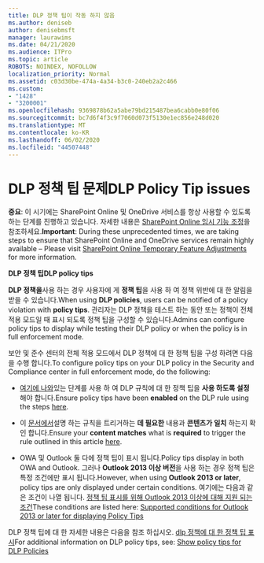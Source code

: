 ```yaml
---
title: DLP 정책 팁이 작동 하지 않음
ms.author: deniseb
author: denisebmsft
manager: laurawims
ms.date: 04/21/2020
ms.audience: ITPro
ms.topic: article
ROBOTS: NOINDEX, NOFOLLOW
localization_priority: Normal
ms.assetid: c03d30be-474a-4a34-b3c0-240eb2a2c466
ms.custom:
- "1428"
- "3200001"
ms.openlocfilehash: 9369878b62a5abe79bd215487bea6cabb0e80f06
ms.sourcegitcommit: bc7d6f4f3c9f7060d073f5130e1ec856e248d020
ms.translationtype: MT
ms.contentlocale: ko-KR
ms.lasthandoff: 06/02/2020
ms.locfileid: "44507448"
---
```

# <a name="dlp-policy-tip-issues"></a><span data-ttu-id="840f0-102">DLP 정책 팁 문제</span><span class="sxs-lookup"><span data-stu-id="840f0-102">DLP Policy Tip issues</span></span>

<span data-ttu-id="840f0-103">**중요**: 이 시기에는 SharePoint Online 및 OneDrive 서비스를 항상 사용할 수 있도록 하는 단계를 진행하고 있습니다. 자세한 내용은 [SharePoint Online 임시 기능 조정](https://aka.ms/ODSPAdjustments)을 참조하세요.</span><span class="sxs-lookup"><span data-stu-id="840f0-103">**Important**: During these unprecedented times, we are taking steps to ensure that SharePoint Online and OneDrive services remain highly available – Please visit [SharePoint Online Temporary Feature Adjustments](https://aka.ms/ODSPAdjustments) for more information.</span></span>

<span data-ttu-id="840f0-104">**DLP 정책 팁**</span><span class="sxs-lookup"><span data-stu-id="840f0-104">**DLP policy tips**</span></span>

<span data-ttu-id="840f0-105">**DLP 정책을**사용 하는 경우 사용자에 게 **정책 팁**을 사용 하 여 정책 위반에 대 한 알림을 받을 수 있습니다.</span><span class="sxs-lookup"><span data-stu-id="840f0-105">When using **DLP policies**, users can be notified of a policy violation with **policy tips**.</span></span> <span data-ttu-id="840f0-106">관리자는 DLP 정책을 테스트 하는 동안 또는 정책이 전체 적용 모드일 때 표시 되도록 정책 팁을 구성할 수 있습니다.</span><span class="sxs-lookup"><span data-stu-id="840f0-106">Admins can configure policy tips to display while testing their DLP policy or when the policy is in full enforcement mode.</span></span>
  
<span data-ttu-id="840f0-107">보안 및 준수 센터의 전체 적용 모드에서 DLP 정책에 대 한 정책 팁을 구성 하려면 다음을 수행 합니다.</span><span class="sxs-lookup"><span data-stu-id="840f0-107">To configure policy tips on your DLP policy in the Security and Compliance center in full enforcement mode, do the following:</span></span>
  
- <span data-ttu-id="840f0-108">[여기에 나와](https://docs.microsoft.com/microsoft-365/compliance/use-notifications-and-policy-tips)있는 단계를 사용 하 여 DLP 규칙에 대 한 정책 팁을 **사용 하도록 설정** 해야 합니다.</span><span class="sxs-lookup"><span data-stu-id="840f0-108">Ensure policy tips have been **enabled** on the DLP rule using the steps [here](https://docs.microsoft.com/microsoft-365/compliance/use-notifications-and-policy-tips).</span></span>

- <span data-ttu-id="840f0-109">이 [문서에서](https://docs.microsoft.com/microsoft-365/compliance/sensitive-information-type-entity-definitions)설명 하는 규칙을 트리거하는 **데 필요한** 내용과 **콘텐츠가 일치** 하는지 확인 합니다.</span><span class="sxs-lookup"><span data-stu-id="840f0-109">Ensure your **content matches** what is **required** to trigger the rule outlined in this article [here](https://docs.microsoft.com/microsoft-365/compliance/sensitive-information-type-entity-definitions).</span></span>

- <span data-ttu-id="840f0-110">OWA 및 Outlook 둘 다에 정책 팁이 표시 됩니다.</span><span class="sxs-lookup"><span data-stu-id="840f0-110">Policy tips display in both OWA and Outlook.</span></span> <span data-ttu-id="840f0-111">그러나 **Outlook 2013 이상 버전**을 사용 하는 경우 정책 팁은 특정 조건에만 표시 됩니다.</span><span class="sxs-lookup"><span data-stu-id="840f0-111">However, when using **Outlook 2013 or later**, policy tips are only displayed under certain conditions.</span></span> <span data-ttu-id="840f0-112">여기에는 다음과 같은 조건이 나열 됩니다. [정책 팁 표시를 위해 Outlook 2013 이상에 대해 지원 되는 조건](https://docs.microsoft.com/microsoft-365/compliance/use-notifications-and-policy-tips)</span><span class="sxs-lookup"><span data-stu-id="840f0-112">These conditions are listed here: [Supported conditions for Outlook 2013 or later for displaying Policy Tips](https://docs.microsoft.com/microsoft-365/compliance/use-notifications-and-policy-tips)</span></span>

<span data-ttu-id="840f0-113">DLP 정책 팁에 대 한 자세한 내용은 다음을 참조 하십시오. [dlp 정책에 대 한 정책 팁 표시](https://docs.microsoft.com/microsoft-365/compliance/use-notifications-and-policy-tips)</span><span class="sxs-lookup"><span data-stu-id="840f0-113">For additional information on DLP policy tips, see: [Show policy tips for DLP Policies](https://docs.microsoft.com/microsoft-365/compliance/use-notifications-and-policy-tips)</span></span>
  